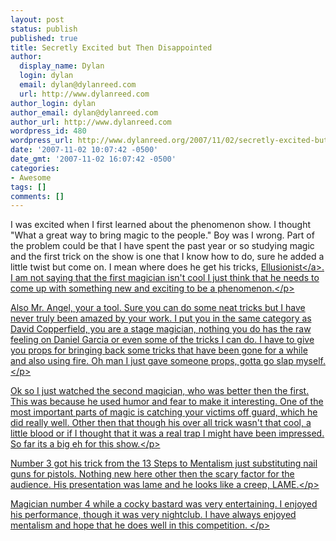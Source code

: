 ```yaml
---
layout: post
status: publish
published: true
title: Secretly Excited but Then Disappointed
author:
  display_name: Dylan
  login: dylan
  email: dylan@dylanreed.com
  url: http://www.dylanreed.com
author_login: dylan
author_email: dylan@dylanreed.com
author_url: http://www.dylanreed.com
wordpress_id: 480
wordpress_url: http://www.dylanreed.org/2007/11/02/secretly-excited-but-then-disappointed/
date: '2007-11-02 10:07:42 -0500'
date_gmt: '2007-11-02 16:07:42 -0500'
categories:
- Awesome
tags: []
comments: []
---
```

<p>I was excited when I first learned about the phenomenon show. I thought "What a great way to bring magic to the people." Boy was I wrong. Part of the problem could be that I have spent the past year or so studying magic and the first trick on the show is one that I know how to do, sure he added a little twist but come on. I mean where does he get his tricks, <a href="http:&#47;&#47;www.ellusionist.com&#47;product&#47;dvd+training&#47;daniel+garcia&#47;guerilla+guide+to+loops.do">Ellusionist<&#47;a>. I am not saying that the first magician isn't cool I just think that he needs to come up with something new and exciting to be a phenomenon.<&#47;p>
<p>Also Mr. Angel, your a tool. Sure you can do some neat tricks but I have never truly been amazed by your work. I put you in the same category as David Copperfield, you are a stage magician, nothing you do has the raw feeling on Daniel Garcia or even some of the tricks I can do. I have to give you props for bringing back some tricks that have been gone for a while and also using fire. Oh man I just gave someone props, gotta go slap myself.<&#47;p>
<p>Ok so I just watched the second magician, who was better then the first. This was because he used humor and fear to make it interesting. One of the most important parts of magic is catching your victims off guard, which he did really well. Other then that though his over all trick wasn't that cool, a little blood or if I thought that it was a real trap I might have been impressed. So far its a big eh for this show.<&#47;p>
<p>Number 3 got his trick from the 13 Steps to Mentalism just substituting nail guns for pistols. Nothing new here other then the scary factor for the audience. His presentation was lame and he looks like a creep, LAME.<&#47;p>
<p>Magician number 4 while a cocky bastard was very entertaining. I enjoyed his performance, though it was very nightclub. I have always enjoyed mentalism and hope that he does well in this competition. <&#47;p></p>
